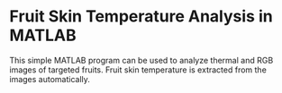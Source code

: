 # Fruit Skin Temperature Analysis in MATLAB
This simple MATLAB program can be used to analyze thermal and RGB images of targeted fruits. Fruit skin temperature is extracted from the images automatically. 
